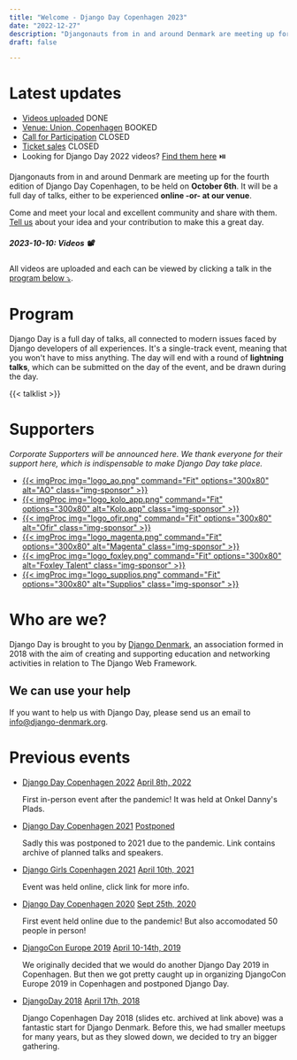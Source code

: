 ```yaml
---
title: "Welcome - Django Day Copenhagen 2023"
date: "2022-12-27"
description: "Djangonauts from in and around Denmark are meeting up for the second edition of Django Day Copenhagen 2023, October 6"
draft: false

---
```


# Latest updates

* [Videos uploaded](#program) <span class="badge badge-pill badge-success">DONE</span>
* [Venue: Union, Copenhagen](/venue/) <span class="badge badge-pill badge-success">BOOKED</span>
* [Call for Participation](/cfp/) <span class="badge badge-pill badge-dark">CLOSED</span>
* [Ticket sales](/tickets/) <span class="badge badge-pill badge-dark">CLOSED</span>
* Looking for Django Day 2022 videos? [Find them here](https://2022.djangoday.dk/#program) ⏯️

Djangonauts from in and around Denmark are meeting up for the fourth edition of
Django Day Copenhagen, to be held on **October 6th**. It will be a full day of talks,
either to be experienced **online -or- at our venue**.

Come and meet your local and excellent community and share with them.
[Tell us](/cfp/) about your idea and your contribution to make this a great day.


##### 2023-10-10: Videos 📽️

All videos are uploaded and each can be viewed by clicking a talk in the [program below ⤵️](#program).


<div style="clear: both"></div>


# Program

Django Day is a full day of talks, all connected to modern issues faced
by Django developers of all experiences. It's a single-track
event, meaning that you won't have to miss anything. The day will end
with a round of **lightning talks**, which can be submitted on the day of the event,
and be drawn during the day.


{{< talklist >}}


# Supporters

*Corporate Supporters will be announced here. We thank everyone for their support here, which is indispensable to make Django Day take place.*


<ul class="sponsors">

<li><a href="https://ao.dk/" target="_blank" class="sponsor">
{{< imgProc
img="logo_ao.png"
command="Fit"
options="300x80"
alt="AO"
class="img-sponsor"
>}}
</a></li>

<li><a href="https://kolo.app/" target="_blank" class="sponsor">
{{< imgProc
img="logo_kolo_app.png"
command="Fit"
options="300x80"
alt="Kolo.app"
class="img-sponsor"
>}}
</a></li>

<li><a href="https://ofir.dk/" target="_blank" class="sponsor">
{{< imgProc
img="logo_ofir.png"
command="Fit"
options="300x80"
alt="Ofir"
class="img-sponsor"
>}}
</a></li>


<li>
<a href="https://www.magenta.dk/" target="_blank" class="sponsor">
{{< imgProc
img="logo_magenta.png"
command="Fit"
options="300x80"
alt="Magenta"
class="img-sponsor"
>}}
</a>
</li>


<li>
<a href="http://foxleytalent.com/" target="_blank" class="sponsor">
{{< imgProc
img="logo_foxley.png"
command="Fit"
options="300x80"
alt="Foxley Talent"
class="img-sponsor"
>}}
</a>
</li>

<li><a href="https://www.supplios.com/" target="_blank" class="sponsor">
{{< imgProc
img="logo_supplios.png"
command="Fit"
options="300x80"
alt="Supplios"
class="img-sponsor"
>}}
</a></li>


</ul>

<ul class="sponsors">

</ul>

# Who are we?

Django Day is brought to you by [Django Denmark](https://www.django-denmark.org/),
an association formed in 2018 with the aim of creating and supporting education
and networking activities in relation to The Django Web Framework.

## We can use your help

If you want to help us with Django Day, please send us an email to
[info@django-denmark.org](mailto:info@django-denmark.org).

# Previous events

<ul class="timeline">
    <li>
        <a href="https://2022.djangoday.dk">Django Day Copenhagen 2022</a>
        <a href="https://2022.djangoday.dk" class="float-right">April 8th, 2022</a>
        <p>First in-person event after the pandemic! It was held at Onkel Danny's Plads.</p>
    </li>
    <li>
        <a href="https://2021.djangoday.dk">Django Day Copenhagen 2021</a>
        <a href="https://2021.djangoday.dk" class="float-right">Postponed</a>
        <p>Sadly this was postponed to 2021 due to the pandemic. Link contains archive of planned talks and speakers.</p>
    </li>
    <li>
        <a href="https://djangogirls.org/en/copenhagen/">Django Girls Copenhagen 2021</a>
        <a href="https://djangogirls.org/en/copenhagen/" class="float-right">April 10th, 2021</a>
        <p>Event was held online, click link for more info.</p>
    </li>
    <li>
        <a href="https://2020.djangoday.dk">Django Day Copenhagen 2020</a>
        <a href="https://2020.djangoday.dk" class="float-right">Sept 25th, 2020</a>
        <p>First event held online due to the pandemic! But also accomodated 50 people in person!</p>
    </li>
    <li>
        <a href="https://2019.djangocon.eu/">DjangoCon Europe 2019</a>
        <a href="https://2019.djangocon.eu/" class="float-right">April 10-14th, 2019</a>
        <p>We originally decided that we would do another Django Day 2019 in Copenhagen. But then we got pretty caught up in organizing DjangoCon Europe 2019 in Copenhagen and postponed Django Day.</p>
    </li>
    <li>
        <a href="https://2018.djangoday.dk/">DjangoDay 2018</a>
        <a href="https://2018.djangoday.dk/" class="float-right">April 17th, 2018</a>
        <p>Django Copenhagen Day 2018 (slides etc. archived at link above) was a fantastic start for Django Denmark. Before this, we had smaller meetups for many years, but as they slowed down, we decided to try an bigger gathering.</p>
    </li>
</ul>

